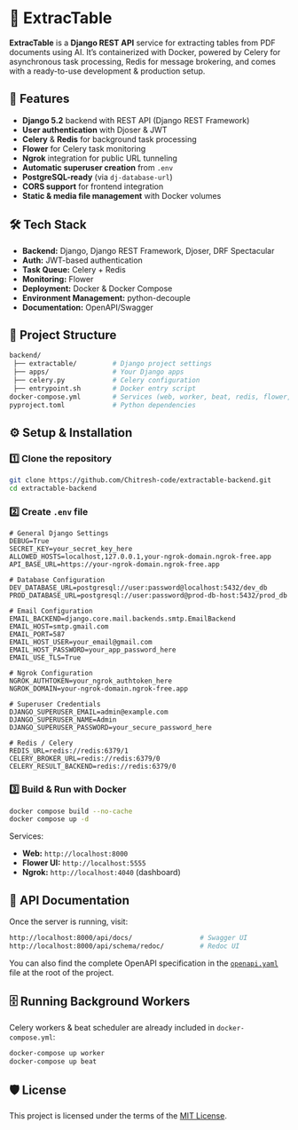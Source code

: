 # 📄 ExtracTable

**ExtracTable** is a **Django REST API** service for extracting tables from PDF documents using AI.
It’s containerized with Docker, powered by Celery for asynchronous task processing, Redis for message brokering, and comes with a ready-to-use development & production setup.

## 🚀 Features

* **Django 5.2** backend with REST API (Django REST Framework)
* **User authentication** with Djoser & JWT
* **Celery** & **Redis** for background task processing
* **Flower** for Celery task monitoring
* **Ngrok** integration for public URL tunneling
* **Automatic superuser creation** from `.env`
* **PostgreSQL-ready** (via `dj-database-url`)
* **CORS support** for frontend integration
* **Static & media file management** with Docker volumes

## 🛠 Tech Stack

* **Backend:** Django, Django REST Framework, Djoser, DRF Spectacular
* **Auth:** JWT-based authentication
* **Task Queue:** Celery + Redis
* **Monitoring:** Flower
* **Deployment:** Docker & Docker Compose
* **Environment Management:** python-decouple
* **Documentation:** OpenAPI/Swagger

## 📂 Project Structure

```bash
backend/
 ├── extractable/         # Django project settings
 ├── apps/                # Your Django apps
 ├── celery.py            # Celery configuration
 ├── entrypoint.sh        # Docker entry script
docker-compose.yml        # Services (web, worker, beat, redis, flower, ngrok)
pyproject.toml            # Python dependencies
```

## ⚙️ Setup & Installation

### 1️⃣ Clone the repository

```bash
git clone https://github.com/Chitresh-code/extractable-backend.git
cd extractable-backend
```

### 2️⃣ Create `.env` file

```env
# General Django Settings
DEBUG=True
SECRET_KEY=your_secret_key_here
ALLOWED_HOSTS=localhost,127.0.0.1,your-ngrok-domain.ngrok-free.app
API_BASE_URL=https://your-ngrok-domain.ngrok-free.app

# Database Configuration
DEV_DATABASE_URL=postgresql://user:password@localhost:5432/dev_db
PROD_DATABASE_URL=postgresql://user:password@prod-db-host:5432/prod_db

# Email Configuration
EMAIL_BACKEND=django.core.mail.backends.smtp.EmailBackend
EMAIL_HOST=smtp.gmail.com
EMAIL_PORT=587
EMAIL_HOST_USER=your_email@gmail.com
EMAIL_HOST_PASSWORD=your_app_password_here
EMAIL_USE_TLS=True

# Ngrok Configuration
NGROK_AUTHTOKEN=your_ngrok_authtoken_here
NGROK_DOMAIN=your-ngrok-domain.ngrok-free.app

# Superuser Credentials
DJANGO_SUPERUSER_EMAIL=admin@example.com
DJANGO_SUPERUSER_NAME=Admin
DJANGO_SUPERUSER_PASSWORD=your_secure_password_here

# Redis / Celery
REDIS_URL=redis://redis:6379/1
CELERY_BROKER_URL=redis://redis:6379/0
CELERY_RESULT_BACKEND=redis://redis:6379/0
```

### 3️⃣ Build & Run with Docker

```bash
docker compose build --no-cache
docker compose up -d
```

Services:

* **Web:** `http://localhost:8000`
* **Flower UI:** `http://localhost:5555`
* **Ngrok:** `http://localhost:4040` (dashboard)

## 📜 API Documentation

Once the server is running, visit:

```bash
http://localhost:8000/api/docs/                 # Swagger UI
http://localhost:8000/api/schema/redoc/         # Redoc UI
```

You can also find the complete OpenAPI specification in the [`openapi.yaml`](./openapi.yaml) file at the root of the project.

## 🗄 Running Background Workers

Celery workers & beat scheduler are already included in `docker-compose.yml`:

```bash
docker-compose up worker
docker-compose up beat
```

## 🛡 License

This project is licensed under the terms of the [MIT License](LICENSE).
